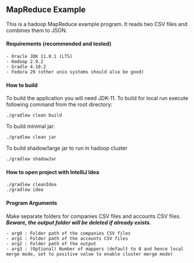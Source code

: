 ## MapReduce Example
This is a hadoop MapReduce example program. It reads two CSV files and combines them to JSON.

#### Requirements (recommended and tested)
    - Oracle JDK 11.0.1 (LTS)
    - Hadoop 2.9.2
    - Gradle 4.10.2
    - Fedora 29 (other unix systems should also be good)

#### How to build
To build the application you will need JDK-11. To build for local run execute following command from the root directory:

    ./gradlew clean build

To build minimal jar:

    ./gradlew clean jar

To build shadow/large jar to run in hadoop cluster

    ./gradlew shadowJar

#### How to open project with IntelliJ Idea
    ./gradlew cleanIdea
    ./gradlew idea

#### Program Arguments
Make separate folders for companies CSV files and accounts CSV files. ***Beware, the output folder will be deleted if already exists.***

    - arg0 : Folder path of the companies CSV files
    - arg1 : Folder path of the accounts CSV files
    - arg2 : Folder path of the output
    - arg3 : (Optional) Number of mappers (default to 0 and hence local merge mode, set to positive value to enable cluster merge mode)
